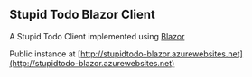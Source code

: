 ## Stupid Todo Blazor Client
A Stupid Todo Client implemented using [Blazor](https://blazor.net/)

Public instance at [http://stupidtodo-blazor.azurewebsites.net](http://stupidtodo-blazor.azurewebsites.net)
